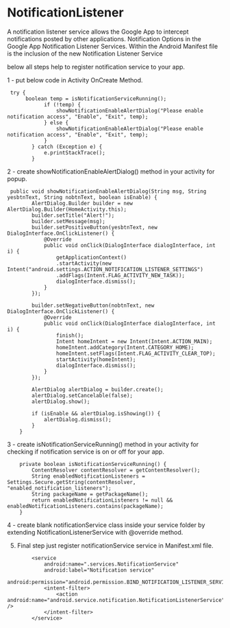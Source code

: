 # NotificationListener
 A notification listener service allows the Google App to intercept notifications posted by other applications. Notification Options in the Google App Notification Listener Services. Within the Android Manifest file is the inclusion of the new Notification Listener Service

below all steps help to register notification service to your app.

1 - put below code in Activity OnCreate Method.
```
 try {
      boolean temp = isNotificationServiceRunning();
            if (!temp) {
                showNotificationEnableAlertDialog("Please enable notification access", "Enable", "Exit", temp);
            } else {
                showNotificationEnableAlertDialog("Please enable notification access", "Enable", "Exit", temp);
            }
        } catch (Exception e) {
            e.printStackTrace();
        }
```
2 - create showNotificationEnableAlertDialog() method in your activity for popup.
```
 public void showNotificationEnableAlertDialog(String msg, String yesbtnText, String nobtnText, boolean isEnable) {
        AlertDialog.Builder builder = new AlertDialog.Builder(HomeActivity.this);
        builder.setTitle("Alert!");
        builder.setMessage(msg);
        builder.setPositiveButton(yesbtnText, new DialogInterface.OnClickListener() {
            @Override
            public void onClick(DialogInterface dialogInterface, int i) {
                getApplicationContext()
                .startActivity(new Intent("android.settings.ACTION_NOTIFICATION_LISTENER_SETTINGS")
                .addFlags(Intent.FLAG_ACTIVITY_NEW_TASK));
                dialogInterface.dismiss();
            }
        });

        builder.setNegativeButton(nobtnText, new DialogInterface.OnClickListener() {
            @Override
            public void onClick(DialogInterface dialogInterface, int i) {
                finish();
                Intent homeIntent = new Intent(Intent.ACTION_MAIN);
                homeIntent.addCategory(Intent.CATEGORY_HOME);
                homeIntent.setFlags(Intent.FLAG_ACTIVITY_CLEAR_TOP);
                startActivity(homeIntent);
                dialogInterface.dismiss();
            }
        });

        AlertDialog alertDialog = builder.create();
        alertDialog.setCancelable(false);
        alertDialog.show();

        if (isEnable && alertDialog.isShowing()) {
            alertDialog.dismiss();
        }
    }
```
3 - create isNotificationServiceRunning() method in your activity for checking if notification service is on or off for your app.
```
    private boolean isNotificationServiceRunning() {
        ContentResolver contentResolver = getContentResolver();
        String enabledNotificationListeners = Settings.Secure.getString(contentResolver, "enabled_notification_listeners");
        String packageName = getPackageName();
        return enabledNotificationListeners != null && enabledNotificationListeners.contains(packageName);
    }
```
4 - create blank notificationService class inside your service folder by extending NotificationListenerService with @override method.

5. Final step just register notificationService service in Manifest.xml file.
```
        <service
            android:name=".services.NotificationService"
            android:label="Notification service"
            android:permission="android.permission.BIND_NOTIFICATION_LISTENER_SERVICE">
            <intent-filter>
                <action android:name="android.service.notification.NotificationListenerService" />
            </intent-filter>
        </service>
```
